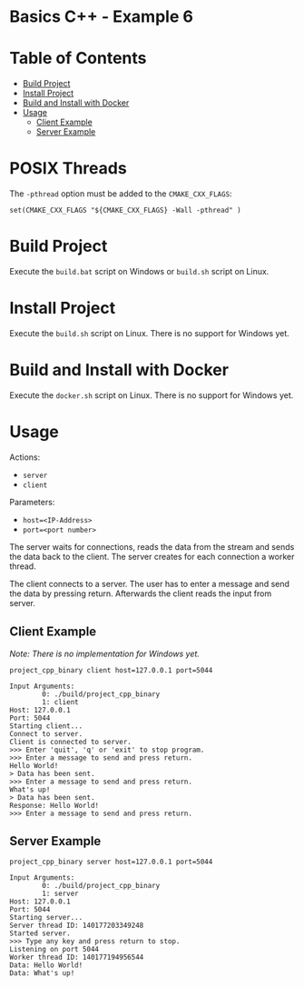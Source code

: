 # Basics C++ - Example 6

# Table of Contents

* [Build Project](#build-project)
* [Install Project](#install-project)
* [Build and Install with Docker](#build-and-install-with-docker)
* [Usage](#usage)
  * [Client Example](#client-example)
  * [Server Example](#server-example)

# POSIX Threads

The `-pthread` option must be added to the `CMAKE_CXX_FLAGS`:
~~~
set(CMAKE_CXX_FLAGS "${CMAKE_CXX_FLAGS} -Wall -pthread" )
~~~

# Build Project

Execute the `build.bat` script on Windows or `build.sh` script on Linux.

# Install Project

Execute the `build.sh` script on Linux. There is no support for Windows yet.

# Build and Install with Docker

Execute the `docker.sh` script on Linux. There is no support for Windows yet.

# Usage

Actions:
- `server`
- `client`

Parameters:
- `host=<IP-Address>`
- `port=<port number>`

The server waits for connections, reads the data from the stream and sends the data back to the client.
The server creates for each connection a worker thread.

The client connects to a server.
The user has to enter a message and send the data by pressing return.
Afterwards the client reads the input from server.

## Client Example

*Note: There is no implementation for Windows yet.*
~~~
project_cpp_binary client host=127.0.0.1 port=5044
~~~

~~~
Input Arguments:
        0: ./build/project_cpp_binary
        1: client
Host: 127.0.0.1
Port: 5044
Starting client...
Connect to server.
Client is connected to server.
>>> Enter 'quit', 'q' or 'exit' to stop program.
>>> Enter a message to send and press return.
Hello World!
> Data has been sent.
>>> Enter a message to send and press return.
What's up!
> Data has been sent.
Response: Hello World!
>>> Enter a message to send and press return.
~~~

## Server Example

~~~
project_cpp_binary server host=127.0.0.1 port=5044
~~~

~~~
Input Arguments:
        0: ./build/project_cpp_binary
        1: server
Host: 127.0.0.1
Port: 5044
Starting server...
Server thread ID: 140177203349248
Started server.
>>> Type any key and press return to stop.
Listening on port 5044
Worker thread ID: 140177194956544
Data: Hello World!
Data: What's up!
~~~


